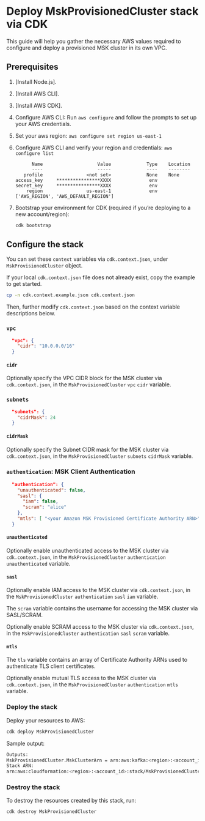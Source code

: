 # Deploy MskProvisionedCluster stack via CDK

This guide will help you gather the necessary AWS values required to configure and deploy a provisioned MSK cluster in its own VPC.

## Prerequisites

1. [Install Node.js].
2. [Install AWS CLI].
3. [Install AWS CDK].
4. Configure AWS CLI: Run `aws configure` and follow the prompts to set up your AWS credentials.
5. Set your aws region: `aws configure set region us-east-1`
6. Configure AWS CLI and verify your region and credentials: `aws configure list`

    ```text
          Name                    Value             Type    Location
          ----                    -----             ----    --------
       profile                <not set>             None    None
    access_key     ****************XXXX              env
    secret_key     ****************XXXX              env
        region                us-east-1              env    ['AWS_REGION', 'AWS_DEFAULT_REGION']
    ```

7. Bootstrap your environment for CDK (required if you’re deploying to a new account/region):

    ```bash
    cdk bootstrap
    ```

## Configure the stack

You can set these `context` variables via `cdk.context.json`, under `MskProvisionedCluster` object.

If your local `cdk.context.json` file does not already exist, copy the example to get started.

```bash
cp -n cdk.context.example.json cdk.context.json
```

Then, further modify `cdk.context.json` based on the context variable descriptions below.

### `vpc`

```json
  "vpc": {
    "cidr": "10.0.0.0/16"
  }
```

#### `cidr`

Optionally specify the VPC CIDR block for the MSK cluster via `cdk.context.json`, in the `MskProvisionedCluster` `vpc` `cidr` variable.

### `subnets`

```json
  "subnets": {
    "cidrMask": 24
  }
```

#### `cidrMask`

Optionally specify the Subnet CIDR mask for the MSK cluster via `cdk.context.json`, in the `MskProvisionedCluster` `subnets` `cidrMask` variable.

### `authentication`: MSK Client Authentication

```json
  "authentication": {
    "unauthenticated": false,
    "sasl": {
      "iam": false,
      "scram": "alice"
    },
    "mtls": [ "<your Amazon MSK Provisioned Certificate Authority ARN>" ]
  }
```

#### `unauthenticated`

Optionally enable unauthenticated access to the MSK cluster via `cdk.context.json`, in the `MskProvisionedCluster` `authentication` `unauthenticated` variable.

#### `sasl`

Optionally enable IAM access to the MSK cluster via `cdk.context.json`, in the `MskProvisionedCluster` `authentication` `sasl` `iam` variable.

The `scram` variable contains the username for accessing the MSK cluster via SASL/SCRAM.

Optionally enable SCRAM access to the MSK cluster via `cdk.context.json`, in the `MskProvisionedCluster` `authentication` `sasl` `scram` variable.

#### `mtls`

The `tls` variable contains an array of Certificate Authority ARNs used to authenticate TLS client certificates.

Optionally enable mutual TLS access to the MSK cluster via `cdk.context.json`, in the `MskProvisionedCluster` `authentication` `mtls` variable.

### Deploy the stack

Deploy your resources to AWS:

```bash
cdk deploy MskProvisionedCluster
```

Sample output:

```bash
Outputs:
MskProvisionedCluster.MskClusterArn = arn:aws:kafka:<region>:<account_id>:cluster/zilla-plus-MskProvisionedCluster/<uuid>
Stack ARN:
arn:aws:cloudformation:<region>:<account_id>:stack/MskProvisionedCluster/<uuid>
```

### Destroy the stack

To destroy the resources created by this stack, run:

```bash
cdk destroy MskProvisionedCluster
